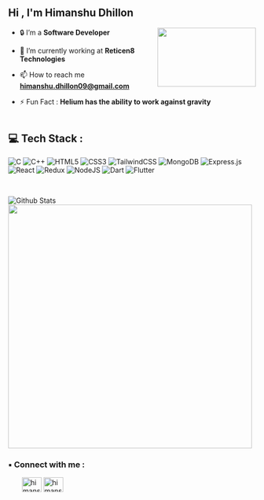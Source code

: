 
<h2 >  Hi  , I'm Himanshu Dhillon</h2>  <img align="right" src="https://c.tenor.com/FcVg5W9zZJQAAAAC/error.gif" height="120px" width="200px">

-  🔒 I’m a **Software Developer**

- 🌱 I’m currently working at **Reticen8 Technologies**    

- 📫 How to reach me **himanshu.dhillon09@gmail.com** 

- ⚡ Fun Fact : **Helium has the ability to work against gravity**
<br/><br/>







## 💻 Tech Stack :
![C](https://img.shields.io/badge/c-%2300599C.svg?style=flat-square&logo=c&logoColor=white) ![C++](https://img.shields.io/badge/c++-%2300599C.svg?style=flat-square&logo=c%2B%2B&logoColor=white) ![HTML5](https://img.shields.io/badge/html5-%23E34F26.svg?style=flat-square&logo=html5&logoColor=white) ![CSS3](https://img.shields.io/badge/css3-%231572B6.svg?style=flat-square&logo=css3&logoColor=white) ![TailwindCSS](https://img.shields.io/badge/tailwindcss-%2338B2AC.svg?style=flat-square&logo=tailwind-css&logoColor=white)  ![MongoDB](https://img.shields.io/badge/MongoDB-%234ea94b.svg?style=flat-square&logo=mongodb&logoColor=white) ![Express.js](https://img.shields.io/badge/express.js-%23404d59.svg?style=flat-square&logo=express&logoColor=%2361DAFB) ![React](https://img.shields.io/badge/react-%2320232a.svg?style=flat-square&logo=react&logoColor=%2361DAFB) ![Redux](https://img.shields.io/badge/redux-%23593d88.svg?style=flat-square&logo=redux&logoColor=white) ![NodeJS](https://img.shields.io/badge/node.js-6DA55F?style=flat-square&logo=node.js&logoColor=white) ![Dart](https://img.shields.io/badge/dart-%230175C2.svg?style=flat-square&logo=dart&logoColor=white) ![Flutter](https://img.shields.io/badge/Flutter-%2302569B.svg?style=flat-square&logo=Flutter&logoColor=white)






<br/>

![Github Stats](https://github-stats-alpha.vercel.app/api/?username=himanshudhillon09&tc=333&ic=333)<br/>
<img src="https://github-readme-streak-stats.herokuapp.com?user=himanshudhillon09&theme=grey" width="496px">





<h3>▪ Connect with me :</h3>


<p align="left">
  &nbsp;&nbsp;&nbsp;&nbsp;&nbsp;&nbsp;
<a href="https://twitter.com/Himanshu09052" target="blank"><img align="center" src="https://cdn.jsdelivr.net/npm/simple-icons@3.0.1/icons/twitter.svg" alt="himanshudhillon09" height="30" width="40" /></a>
<a href="https://linkedin.com/in/himanshu095" target="blank"><img align="center" src="https://cdn.jsdelivr.net/npm/simple-icons@3.0.1/icons/linkedin.svg" alt="himanshudhillon09" height="30" width="40" /></a>


</p>





